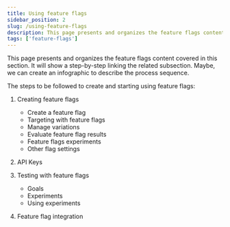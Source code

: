 ```yaml
---
title: Using feature flags
sidebar_position: 2
slug: /using-feature-flags
description: This page presents and organizes the feature flags content covered in this section. It will show a step-by-step linking the related subsection.
tags: ['feature-flags']
---
```


This page presents and organizes the feature flags content covered in this section. It will show a step-by-step linking the related subsection. Maybe, we can create an infographic to describe the process sequence.

The steps to be followed to create and starting using feature flags:

1. Creating feature flags

    * Create a feature flag
    * Targeting with feature flags
    * Manage variations
    * Evaluate feature flag results
    * Feature flags experiments
    * Other flag settings

2. API Keys
3. Testing with feature flags

    * Goals
    * Experiments
    * Using experiments

4. Feature flag integration
